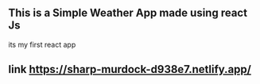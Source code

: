 ## This is a Simple Weather App made using react Js
   its my first react app
 
 
## link https://sharp-murdock-d938e7.netlify.app/
  
